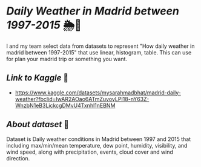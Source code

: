 # *Daily Weather in Madrid between 1997-2015* 🌦️🌈
  I and my team select data from datasets to represent "How daily weather in madrid between 1997-2015" that use linear, histogram, table. This can use for plan your madrid trip or something you want.
  
## *Link to Kaggle* 🚀
  - https://www.kaggle.com/datasets/mysarahmadbhat/madrid-daily-weather?fbclid=IwAR2AOao6ATmZuvoyLPI18-nY63Z-WnzbN1eB3LickcgDMvU4Txnhl1nEBNM

## *About dataset* 📑
   Dataset is Daily weather conditions in Madrid between 1997 and 2015 that including max/min/mean temperature, dew point, humidity, visibility, and wind speed, along with precipitation, events, cloud cover and wind direction.

